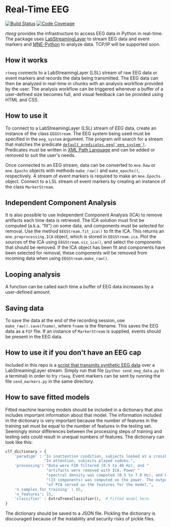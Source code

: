 # Real-Time EEG

[![Build Status](https://travis-ci.org/kaczmarj/rteeg.svg?branch=master)](https://travis-ci.org/kaczmarj/rteeg)
[![Code Coverage](https://codecov.io/gh/kaczmarj/rteeg/branch/master/graph/badge.svg)](https://codecov.io/gh/kaczmarj/rteeg/branch/master)


_rteeg_ provides the infrastructure to access EEG data in Python in real-time. The package uses [LabStreamingLayer](https://github.com/sccn/labstreaminglayer) to stream EEG data and event markers and [MNE-Python](https://github.com/mne-tools/mne-python) to analyze data. TCP/IP will be supported soon.


How it works
------------

`rteeg` connects to a LabStreamingLayer (LSL) stream of raw EEG data or event markers and records the data being transmitted. The EEG data can then be analyzed in real-time in chunks with an analysis workflow provided by the user. The analysis workflow can be triggered whenever a buffer of a user-defined size becomes full, and visual feedback can be provided using HTML and CSS.


How to use it
-------------

To connect to a LabStreamingLayer (LSL) stream of EEG data, create an instance of the class `EEGStream`. The EEG system being used must be specified in the `eeg_system` argument. The program will search for a stream that matches the predicate [``default_predicates.eeg[`eeg_system`]``](rteeg/default_predicates.py). Predicates must be written in [XML Path Language](http://en.wikipedia.org/w/index.php?title=XPath_1.0&oldid=474981951) and can be added or removed to suit the user's needs.

Once connected to an EEG stream, data can be converted to `mne.Raw` or `mne.Epochs` objects with methods `make_raw()` and `make_epochs()`, respectively. A stream of event markers is required to make an `mne.Epochs` object. Connect to a LSL stream of event markers by creating an instance of the class `MarkerStream`.


Independent Component Analysis
------------------------------

It is also possible to use Independent Component Analysis (ICA) to remove artifacts each time data is retrieved. The ICA solution must first be computed (a.k.a. "fit") on some data, and components must be selected for removal. Use the method `EEGStream.fit_ica()` to fit the ICA. This returns an `mne.preprocessing.ICA` object, which is stored in `EEGStream.ica`. Plot the sources of the ICA using `EEGStream.viz_ica()`, and select the components that should be removed. If the ICA object has been fit and components have been selected for removal, these components will be removed from incoming data when using `EEGStream.make_raw()`.


Looping analysis
----------------

A function can be called each time a buffer of EEG data increases by a user-defined amount.



Saving data
-----------

To save the data at the end of the recording session, use `make_raw().save(fname)`, where `fname` is the filename. This saves the EEG data as a `FIF` file. If an instance of `MarkerStream` is supplied, events should be present in the EEG data.


How to use it if you don't have an EEG cap
------------------------------------------

Included in this repo is a [script that transmits synthetic EEG data](demonstrations/synthesize_data/send_eeg_data.py) over a LabStreamingLayer stream. Simply run that file (`python send_eeg_data.py` in a terminal) in order to try `rteeg`. Event markers can be sent by running the file `send_markers.py` in the same directory.


How to save fitted models
-------------------------

Fitted machine learning models should be included in a dictionary that also includes important information about that model. The information included in the dictionary is very important because the number of features in the training set must be equal to the number of features in the testing set. Seemingly minor differences between the processing steps of training and testing sets could result in unequal numbers of features. The dictionary can look like this:

```python
clf_dictionary = {
    'paradigm' : "In inattention condition, subjects looked at a crosshair. "
                 "In attention, subjects played sudoku.",
    'processing': "Data were FIR filtered (0.5 to 40 Hz), and "
                  "artifacts were removed with ICA. Power "
                  "spectral density was computed (0.5 to 7.0 Hz), and PCA "
                  "(15 components) was computed on the power. The output "
                  "of PCA served as the features for the model.",
    'n_samples_for_training' : 65,
    'n_features': 15,
    'classifier' : ExtraTreesClassifier(),  # Fitted model here.
}
```

The dictionary should be saved to a JSON file. Pickling the dictionary is discouraged because of the instability and security risks of pickle files.
